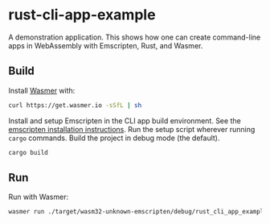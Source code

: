 # rust-cli-app-example

A demonstration application. This shows how one can create command-line apps in WebAssembly with Emscripten, Rust, and Wasmer.

## Build

Install [Wasmer][wasmer_git_repo] with:

```bash
curl https://get.wasmer.io -sSfL | sh
``` 

Install and setup Emscripten in the CLI app build environment. 
See the [emscripten installation instructions][emscripten_install]. 
Run the setup script wherever running `cargo` commands.
Build the project in debug mode (the default).

```bash
cargo build
```

## Run

Run with Wasmer:
```bash
wasmer run ./target/wasm32-unknown-emscripten/debug/rust_cli_app_example.wasm
```


[wasmer_git_repo]: https://github.com/wasmerio/wasmer
[emscripten_install]: https://emscripten.org/docs/getting_started/downloads.html
